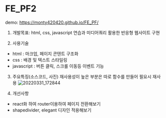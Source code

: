 # FE_PF2
demo: https://monty420420.github.io/FE_PF/

1. 개발목표: html, css, javascript 연습과 미디어쿼리 활용한 반응형 웹사이트 구현 

2. 사용기술
- html : 마크업, 페이지 콘텐트 구조화
- css : 배경 및 텍스트 스타일링
- javascript : 버튼 클릭, 스크롤 이동등 이벤트 기능

3. 주요특징(소스코드, 사진)
재사용성이 높은 부분은 따로 함수를 만들어 필요시 재사용
![20220331_172844](https://user-images.githubusercontent.com/72345833/161012322-2e8190a8-c60f-45ba-80d6-c7708b4eea08.png)

  
4. 개선사항
- react화 하여 router이용하여 페이지 전환해보기 
- shapedivider, elegant 디자인 적용해보기
